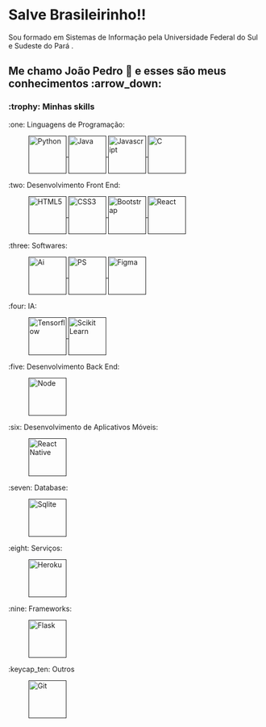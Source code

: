 <h1>Salve Brasileirinho!!</h1>

<p>Sou formado em Sistemas de Informação pela Universidade Federal do Sul e Sudeste do Pará .</p>

<h2>Me chamo João Pedro 👋 e esses são meus conhecimentos :arrow_down:</h2>

<h3>:trophy: Minhas skills</h3>

<dl>
  <dt>:one: Linguagens de Programação:</dt>
  <dd>
    <p>
      <a href="" rel="nofollow">
          <img align="center" src="https://github.com/joaosscc/icons/blob/main/python.png" alt="Python" height="75" width="75" style="max-width:100%;">
      </a>
      <a href="" rel="nofollow">
          <img align="center" src="https://github.com/joaosscc/icons/blob/main/java.png" alt="Java" height="75" width="75" style="max-width:100%;">
      </a>
      <a href="" rel="nofollow">
          <img align="center" src="https://github.com/joaosscc/icons/blob/main/javascript.png" alt="Javascript" height="75" width="75" style="max-width:100%;">
      </a>
      <a href="" rel="nofollow">
          <img align="center" src="https://github.com/joaosscc/icons/blob/main/c.png" alt="C" height="75" width="75" style="max-width:100%;">
      </a>
     </p>
  </dd>
  
  <dt>:two: Desenvolvimento Front End:</dt>
  <dd>
    <p>
      <a href="" rel="nofollow">
          <img align="center" src="https://github.com/joaosscc/icons/blob/main/html5.png" alt="HTML5" height="75" width="75" style="max-width:100%;">
      </a>
      <a href="" rel="nofollow">
          <img align="center" src="https://github.com/joaosscc/icons/blob/main/css3.png" alt="CSS3" height="75" width="75" style="max-width:100%;">
      </a>
      <a href="" rel="nofollow">
          <img align="center" src="https://github.com/joaosscc/icons/blob/main/bootstrap.png" alt="Bootstrap" height="75" width="75" style="max-width:100%;">
      </a>
      <a href="" rel="nofollow">
          <img align="center" src="https://github.com/joaosscc/icons/blob/main/react.png" alt="React" height="75" width="75" style="max-width:100%;">
      </a>
     </p>
  </dd>
  
  <dt>:three: Softwares:</dt>
  <dd>
    <p>
      <a href="" rel="nofollow">
          <img align="center" src="https://github.com/joaosscc/icons/blob/main/ai.png" alt="Ai" height="75" width="75" style="max-width:100%;">
      </a>
      <a href="" rel="nofollow">
          <img align="center" src="https://github.com/joaosscc/icons/blob/main/ps.png" alt="PS" height="75" width="75" style="max-width:100%;">
      </a>
      <a href="" rel="nofollow">
          <img align="center" src="https://github.com/joaosscc/icons/blob/main/figma.png" alt="Figma" height="75" width="75" style="max-width:100%;">
      </a>
     </p>
  </dd>
  
  <dt>:four: IA:</dt>
  <dd>
    <p>
      <a href="" rel="nofollow">
          <img align="center" src="https://github.com/joaosscc/icons/blob/main/tensorflow.png" alt="Tensorflow" height="75" width="75" style="max-width:100%;">
      </a>
      <a href="" rel="nofollow">
          <img align="center" src="https://github.com/joaosscc/icons/blob/main/scikit_learn.png" alt="Scikit Learn" height="75" width="75" style="max-width:100%;">
      </a>  
    </p>
  </dd>
  
  <dt>:five: Desenvolvimento Back End:</dt>
  <dd>
    <p>
      <a href="" rel="nofollow">
          <img align="center" src="https://github.com/joaosscc/icons/blob/main/node.png" alt="Node" height="75" width="75" style="max-width:100%;">
      </a>
    </p>
  </dd>
  
  <dt>:six: Desenvolvimento de Aplicativos Móveis:</dt>
  <dd>
    <p>
      <a href="" rel="nofollow">
          <img align="center" src="https://github.com/joaosscc/icons/blob/main/reactnative.png" alt="React Native" height="75" width="75" style="max-width:100%;">
      </a>
    </p>
  </dd>
  
  <dt>:seven: Database:</dt>
  <dd>
    <p>
      <a href="" rel="nofollow">
          <img align="center" src="https://github.com/joaosscc/icons/blob/main/sqlite.png" alt="Sqlite" height="75" width="75" style="max-width:100%;">
      </a>
    </p>
  </dd>
  
  <dt>:eight: Serviços:</dt>
  <dd>
    <p>
      <a href="" rel="nofollow">
          <img align="center" src="https://github.com/joaosscc/icons/blob/main/heroku.png" alt="Heroku" height="75" width="75" style="max-width:100%;">
      </a>
    </p>
  </dd>
  
  <dt>:nine: Frameworks:</dt>
  <dd>
    <p>
      <a href="" rel="nofollow">
          <img align="center" src="https://github.com/joaosscc/icons/blob/main/flask.png" alt="Flask" height="75" width="75" style="max-width:100%;">
      </a>
    </p>
  </dd>
  
  <dt>:keycap_ten: Outros</dt>
  <dd>
    <p>
      <a href="" rel="nofollow">
          <img align="center" src="https://github.com/joaosscc/icons/blob/main/git.png" alt="Git" height="75" width="75" style="max-width:100%;">
      </a>
    </p>
  </dd>
 
</dl>
